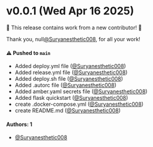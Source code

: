 # v0.0.1 (Wed Apr 16 2025)

:tada: This release contains work from a new contributor! :tada:

Thank you, null[@Suryanesthetic008](https://github.com/Suryanesthetic008), for all your work!

#### ⚠️ Pushed to `main`

- Added deploy.yml file ([@Suryanesthetic008](https://github.com/Suryanesthetic008))
- Added release.yml file ([@Suryanesthetic008](https://github.com/Suryanesthetic008))
- Added deploy.sh file ([@Suryanesthetic008](https://github.com/Suryanesthetic008))
- Added .autorc file ([@Suryanesthetic008](https://github.com/Suryanesthetic008))
- Added amber.yaml secrets file ([@Suryanesthetic008](https://github.com/Suryanesthetic008))
- Added flask quickstart ([@Suryanesthetic008](https://github.com/Suryanesthetic008))
- create .docker-compose.yml ([@Suryanesthetic008](https://github.com/Suryanesthetic008))
- create README.md ([@Suryanesthetic008](https://github.com/Suryanesthetic008))

#### Authors: 1

- [@Suryanesthetic008](https://github.com/Suryanesthetic008)
